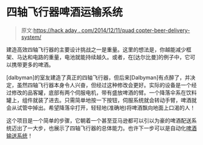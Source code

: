 # 四轴飞行器啤酒运输系统

> 原文:[https://hack aday . com/2014/12/11/quad copter-beer-delivery-system/](https://hackaday.com/2014/12/11/quadcopter-beer-delivery-system/)

建造高效四轴飞行器的主要设计挑战之一是重量。这里的想法是，你越能减少框架、马达和电路的重量，电池就能持续越久。或者，在[达尔比曼]的例子中，它可以携带更多的啤酒。

[dalbyman]的室友建造了真正的四轴飞行器，但后来[Dalbyman]有点醉了，并决定，虽然四轴飞行器本身令人兴奋，但经过这种修改会更好。实际的设备是一个经过修改的品客罐，底部有两个伺服电机，带有盛放啤酒的臂。一个降落伞系在饮料罐上，组件就装了进去。只需简单地按一下按钮，伺服系统就会转动手臂，啤酒就会从试管中掉出。希望降落伞打开，轻轻地(准确地)将啤酒飘向地面上口渴的人！

这个项目是一个简单的步骤，它朝着一个甚至亚马逊都可以引以为豪的啤酒配送系统迈出了一大步，也展示了四轴飞行器的总体能力。也许下一步可以是自动化[啤酒输送系统](http://hackaday.com/2014/01/12/autonomous-quadcopter-fits-in-the-palm-of-your-hand/)！